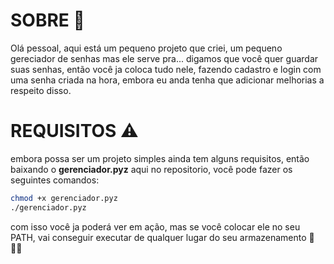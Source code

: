 # SOBRE 📘
Olá pessoal, aqui está um pequeno projeto que criei, um pequeno gereciador de senhas
mas ele serve pra... digamos que você quer guardar suas senhas, então você ja coloca
tudo nele, fazendo cadastro e login com uma senha criada na hora, embora eu anda tenha
que adicionar melhorias a respeito disso.

# REQUISITOS ⚠️
embora possa ser um projeto simples ainda tem alguns requisitos, então baixando o 
**gerenciador.pyz** aqui no repositorio, você pode fazer os seguintes comandos:

```bash
chmod +x gerenciador.pyz
./gerenciador.pyz
```

com isso você ja poderá ver em ação, mas se você colocar ele no seu PATH, vai conseguir
executar de qualquer lugar do seu armazenamento 🙏👨‍💻